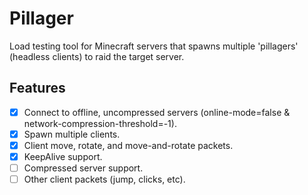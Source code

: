 # Pillager
Load testing tool for Minecraft servers that spawns multiple 'pillagers' (headless clients) to raid the target server.

## Features
- [x] Connect to offline, uncompressed servers (online-mode=false & network-compression-threshold=-1).
- [x] Spawn multiple clients.
- [x] Client move, rotate, and move-and-rotate packets.
- [x] KeepAlive support.
- [ ] Compressed server support.
- [ ] Other client packets (jump, clicks, etc).
